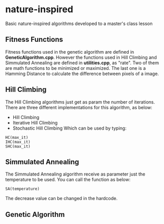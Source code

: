# nature-inspired
Basic nature-inspired algorithms developed to a master's class lesson

## Fitness Functions
Fitness functions used in the genetic algorithm are defined in **GeneticAlgorithm.cpp**. However the functions used in Hill Climbing and Simmulated Annealing are defined in **utilities.cpp**, as "rate". Two of them are math functions to be minimized or maximized. The last one is a Hamming Distance to calculate the difference between pixels of a image.

## Hill Climbing
The Hill Climbing algorithms just get as param the number of iterations.
There are three different implementations for this algorithm, as below:
- Hill Climbing
- Iterative Hill Climbing
- Stochastic Hill Climbing
Which can be used by typing:
```
HC(max_it)
IHC(max_it)
SHC(max_it)
```

## Simmulated Annealing
The Simmulated Annealing algorithm receive as parameter just the temperature to be used. You can call the function as below:
```
SA(temperature)
```
The decrease value can be changed in the hardcode.

## Genetic Algorithm
